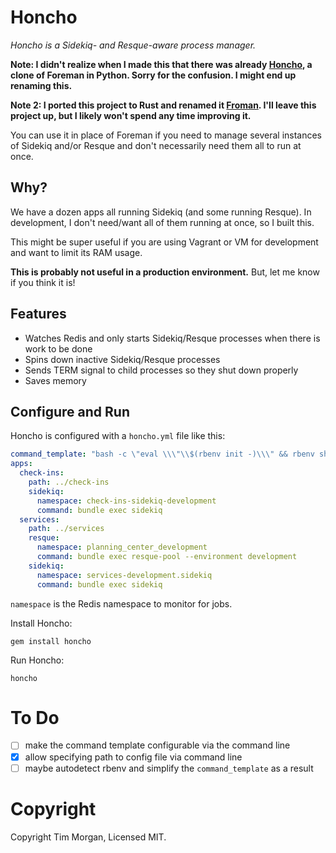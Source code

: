 # Honcho

*Honcho is a Sidekiq- and Resque-aware process manager.*

**Note: I didn't realize when I made this that there was already [Honcho](https://github.com/nickstenning/honcho),
a clone of Foreman in Python. Sorry for the confusion. I might end up renaming this.**

**Note 2: I ported this project to Rust and renamed it [Froman](https://github.com/seven1m/froman). I'll leave
this project up, but I likely won't spend any time improving it.**

You can use it in place of Foreman if you need to manage several instances
of Sidekiq and/or Resque and don't necessarily need them all to run at once.

## Why?

We have a dozen apps all running Sidekiq (and some running Resque). In development,
I don't need/want all of them running at once, so I built this.

This might be super useful if you are using Vagrant or VM for development
and want to limit its RAM usage.

**This is probably not useful in a production environment.** But, let me know
if you think it is!

## Features

* Watches Redis and only starts Sidekiq/Resque processes when there is work to be done
* Spins down inactive Sidekiq/Resque processes
* Sends TERM signal to child processes so they shut down properly
* Saves memory

## Configure and Run

Honcho is configured with a `honcho.yml` file like this:

```yaml
command_template: "bash -c \"eval \\\"\\$(rbenv init -)\\\" && rbenv shell \\$(cat .ruby-version) && %s\""
apps:
  check-ins:
    path: ../check-ins
    sidekiq:
      namespace: check-ins-sidekiq-development
      command: bundle exec sidekiq
  services:
    path: ../services
    resque:
      namespace: planning_center_development
      command: bundle exec resque-pool --environment development
    sidekiq:
      namespace: services-development.sidekiq
      command: bundle exec sidekiq
```

`namespace` is the Redis namespace to monitor for jobs.

Install Honcho:

```
gem install honcho
```

Run Honcho:

```
honcho
```

# To Do

- [ ] make the command template configurable via the command line
- [x] allow specifying path to config file via command line
- [ ] maybe autodetect rbenv and simplify the `command_template` as a result

# Copyright

Copyright Tim Morgan, Licensed MIT.
